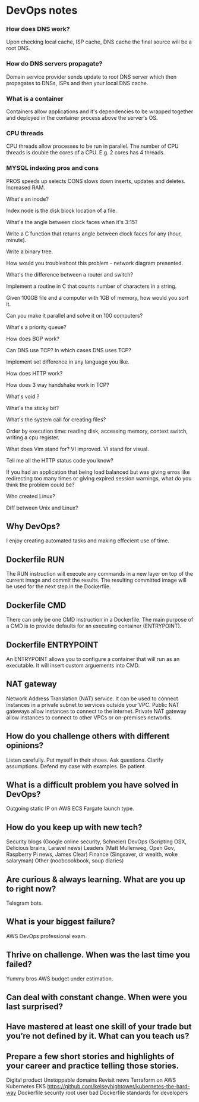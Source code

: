 # DevOps notes

### How does DNS work?
Upon checking local cache, ISP cache, DNS cache the final source will be a root DNS.

### How do DNS servers propagate?
Domain service provider sends update to root DNS server which then propagates to DNSs, ISPs and then your local DNS cache.

### What is a container
Containers allow applications and it's dependencies to be wrapped together and deployed in the container process above the server's OS.

### CPU threads
CPU threads allow processes to be run in parallel. The number of CPU threads is double the cores of a CPU. E.g. 2 cores has 4 threads.

### MYSQL indexing pros and cons
PROS speeds up selects
CONS slows down inserts, updates and deletes. Increased RAM.

What's an inode?

Index node is the disk block location of a file.

What's the angle between clock faces when it's 3:15?

Write a C function that returns angle between clock faces for any (hour, minute).

Write a binary tree.

How would you troubleshoot this problem - network diagram presented.

What's the difference between a router and switch?

Implement a routine in C that counts number of characters in a string.

Given 100GB file and a computer with 1GB of memory, how would you sort it.

Can you make it parallel and solve it on 100 computers?

What's a priority queue?

How does BGP work?

Can DNS use TCP? In which cases DNS uses TCP?

Implement set difference in any language you like.

How does HTTP work?

How does 3 way handshake work in TCP?

What's void ?

What's the sticky bit?

What's the system call for creating files?

Order by execution time: reading disk, accessing memory, context switch, writing a cpu register.

What does Vim stand for?
VI improved. VI stand for visual.

Tell me all the HTTP status code you know?

If you had an application that being load balanced but was giving erros like redirecting too many times or giving expired session warnings, what do you think the problem could be?

Who created Linux?

Diff between Unix and Linux?

## Why DevOps?
I enjoy creating automated tasks and making effecient use of time.

## Dockerfile RUN
The RUN instruction will execute any commands in a new layer on top of the current image and commit the results. The resulting committed image will be used for the next step in the Dockerfile.

## Dockerfile CMD
There can only be one CMD instruction in a Dockerfile.
The main purpose of a CMD is to provide defaults for an executing container (ENTRYPOINT).

## Dockerfile ENTRYPOINT
An ENTRYPOINT allows you to configure a container that will run as an executable. It will insert custom arguements into CMD.

## NAT gateway
Network Address Translation (NAT) service. It can be used to connect instances in a private subnet to services outside your VPC.
Public NAT gateways allow instances to connect to the internet.
Private NAT gateway allow instances to connect to other VPCs or on-premises networks.

## How do you challenge others with different opinions?
Listen carefully. Put myself in their shoes. Ask questions. Clarify assumptions. Defend my case with examples. Be patient.

## What is a difficult problem you have solved in DevOps?
Outgoing static IP on AWS ECS Fargate launch type.

## How do you keep up with new tech?
Security blogs (Google online security, Schneier)
DevOps (Scripting OSX, Delicious brains, Laravel news)
Leaders (Matt Mullenweg, Open Gov, Raspberry Pi news, James Clear)
Finance (Singsaver, dr wealth, woke salaryman)
Other (noobcookbook, soup diaries)

## Are curious & always learning. What are you up to right now?
Telegram bots.

## What is your biggest failure?
AWS DevOps professional exam.

## Thrive on challenge. When was the last time you failed?
Yummy bros AWS budget under estimation.

## Can deal with constant change. When were you last surprised?

## Have mastered at least one skill of your trade but you’re not defined by it. What can you teach us?

## Prepare a few short stories and highlights of your career and practice telling those stories.

Digital product
Unstoppable domains
Revisit news
Terraform on AWS
Kubernetes EKS https://github.com/kelseyhightower/kubernetes-the-hard-way
Dockerfile security root user bad
Dockerfile standards for developers
